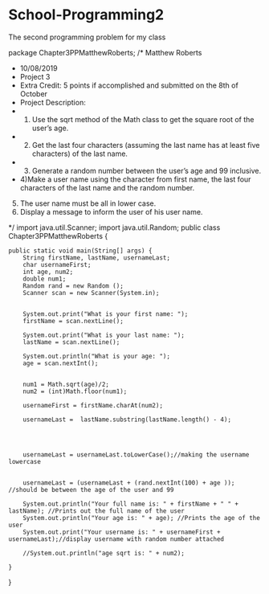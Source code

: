 # School-Programming2
The second programming problem for my class

package Chapter3PPMatthewRoberts;
/* Matthew Roberts
 * 10/08/2019
 * Project 3
 * Extra Credit: 5 points if accomplished and submitted on the 8th of October
 * Project Description:  
 * 1) Use the sqrt method of the Math class to get the square root of the user’s age.
 * 2) Get the last four characters (assuming the last name has at least five characters) of the last name.
 * 3) Generate a random number between the user’s age and 99 inclusive.
 * 4)Make a user name using the character from first name, the last four characters of the last name and the
random number.
5) The user name must be all in lower case.
6) Display a message to inform the user of his user name.

 */
import java.util.Scanner;
import java.util.Random;
public class Chapter3PPMatthewRoberts {

	public static void main(String[] args) {
		String firstName, lastName, usernameLast;
		char usernameFirst;
		int age, num2;
		double num1;
		Random rand = new Random ();
		Scanner scan = new Scanner(System.in);
		
		
		System.out.print("What is your first name: ");
		firstName = scan.nextLine();
	
		System.out.print("What is your last name: ");
		lastName = scan.nextLine();
		
		System.out.println("What is your age: ");
		age = scan.nextInt();
		
		
		num1 = Math.sqrt(age)/2;
		num2 = (int)Math.floor(num1);
		
		usernameFirst = firstName.charAt(num2);
		
		usernameLast =  lastName.substring(lastName.length() - 4);
		
		
		
		
		usernameLast = usernameLast.toLowerCase();//making the username lowercase
		
		
		usernameLast = (usernameLast + (rand.nextInt(100) + age )); //should be between the age of the user and 99
		
		System.out.println("Your full name is: " + firstName + " " + lastName); //Prints out the full name of the user
		System.out.println("Your age is: " + age); //Prints the age of the user
		System.out.print("Your username is: " + usernameFirst +   usernameLast);//display username with random number attached
		
		//System.out.println("age sqrt is: " + num2);

	}

}
